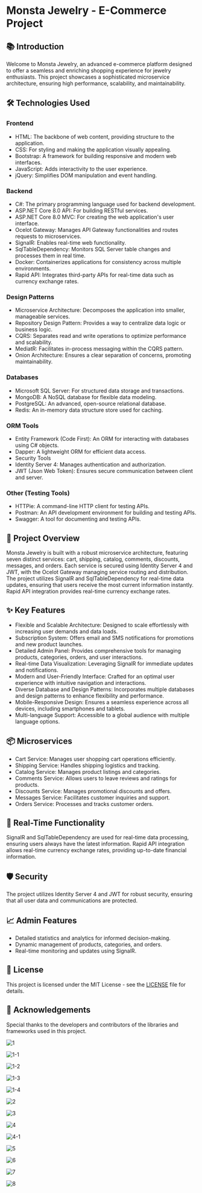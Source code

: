# Monsta Jewelry - E-Commerce Project

## 📚 Introduction
Welcome to Monsta Jewelry, an advanced e-commerce platform designed to offer a seamless and enriching shopping experience for jewelry enthusiasts. This project showcases a sophisticated microservice architecture, ensuring high performance, scalability, and maintainability.

## 🛠️ Technologies Used
### Frontend
- HTML: The backbone of web content, providing structure to the application.
- CSS: For styling and making the application visually appealing.
- Bootstrap: A framework for building responsive and modern web interfaces.
- JavaScript: Adds interactivity to the user experience.
- jQuery: Simplifies DOM manipulation and event handling.

### Backend
- C#: The primary programming language used for backend development.
- ASP.NET Core 8.0 API: For building RESTful services.
- ASP.NET Core 8.0 MVC: For creating the web application's user interface.
- Ocelot Gateway: Manages API Gateway functionalities and routes requests to microservices.
- SignalR: Enables real-time web functionality.
- SqlTableDependency: Monitors SQL Server table changes and processes them in real time.
- Docker: Containerizes applications for consistency across multiple environments.
- Rapid API: Integrates third-party APIs for real-time data such as currency exchange rates.

### Design Patterns
- Microservice Architecture: Decomposes the application into smaller, manageable services.
- Repository Design Pattern: Provides a way to centralize data logic or business logic.
- CQRS: Separates read and write operations to optimize performance and scalability.
- MediatR: Facilitates in-process messaging within the CQRS pattern.
- Onion Architecture: Ensures a clear separation of concerns, promoting maintainability.

### Databases
- Microsoft SQL Server: For structured data storage and transactions.
- MongoDB: A NoSQL database for flexible data modeling.
- PostgreSQL: An advanced, open-source relational database.
- Redis: An in-memory data structure store used for caching.

### ORM Tools
- Entity Framework (Code First): An ORM for interacting with databases using C# objects.
- Dapper: A lightweight ORM for efficient data access.
- Security Tools
- Identity Server 4: Manages authentication and authorization.
- JWT (Json Web Token): Ensures secure communication between client and server.

### Other (Testing Tools)
- HTTPie: A command-line HTTP client for testing APIs.
- Postman: An API development environment for building and testing APIs.
- Swagger: A tool for documenting and testing APIs.

## 🚀 Project Overview
Monsta Jewelry is built with a robust microservice architecture, featuring seven distinct services: cart, shipping, catalog, comments, discounts, messages, and orders. Each service is secured using Identity Server 4 and JWT, with the Ocelot Gateway managing service routing and distribution. The project utilizes SignalR and SqlTableDependency for real-time data updates, ensuring that users receive the most current information instantly. Rapid API integration provides real-time currency exchange rates.

## ✨ Key Features
- Flexible and Scalable Architecture: Designed to scale effortlessly with increasing user demands and data loads.
- Subscription System: Offers email and SMS notifications for promotions and new product launches.
- Detailed Admin Panel: Provides comprehensive tools for managing products, categories, orders, and user interactions.
- Real-time Data Visualization: Leveraging SignalR for immediate updates and notifications.
- Modern and User-Friendly Interface: Crafted for an optimal user experience with intuitive navigation and interactions.
- Diverse Database and Design Patterns: Incorporates multiple databases and design patterns to enhance flexibility and performance.
- Mobile-Responsive Design: Ensures a seamless experience across all devices, including smartphones and tablets.
- Multi-language Support: Accessible to a global audience with multiple language options.

## 📦 Microservices
- Cart Service: Manages user shopping cart operations efficiently.
- Shipping Service: Handles shipping logistics and tracking.
- Catalog Service: Manages product listings and categories.
- Comments Service: Allows users to leave reviews and ratings for products.
- Discounts Service: Manages promotional discounts and offers.
- Messages Service: Facilitates customer inquiries and support.
- Orders Service: Processes and tracks customer orders.

## 📡 Real-Time Functionality
SignalR and SqlTableDependency are used for real-time data processing, ensuring users always have the latest information. Rapid API integration allows real-time currency exchange rates, providing up-to-date financial information.

## 🛡️ Security
The project utilizes Identity Server 4 and JWT for robust security, ensuring that all user data and communications are protected.

## 📈 Admin Features
- Detailed statistics and analytics for informed decision-making.
- Dynamic management of products, categories, and orders.
- Real-time monitoring and updates using SignalR.

## 📄 License
This project is licensed under the MIT License - see the [LICENSE](LICENSE) file for details.


## 🙏 Acknowledgements
Special thanks to the developers and contributors of the libraries and frameworks used in this project.

![1](https://github.com/gkmnada/MonstaJewelry/assets/102467855/27b3e094-c8f2-4154-b647-e02ec8a7e422)

![1-1](https://github.com/gkmnada/MonstaJewelry/assets/102467855/254b738f-5911-4f0b-ad62-366d0938dfff)

![1-2](https://github.com/gkmnada/MonstaJewelry/assets/102467855/e25ec613-17c3-42ef-b453-b71180a0051f)

![1-3](https://github.com/gkmnada/MonstaJewelry/assets/102467855/6873836e-bfe7-4dd2-8597-8041aa1a9bb6)

![1-4](https://github.com/gkmnada/MonstaJewelry/assets/102467855/9cbf3446-dd47-40f6-9442-91b98ac6473a)

![2](https://github.com/gkmnada/MonstaJewelry/assets/102467855/2eeb447a-34a6-4143-b387-bf49b56867e7)

![3](https://github.com/gkmnada/MonstaJewelry/assets/102467855/489b6d10-79b0-40b9-88e9-7456bc8ae7a1)

![4](https://github.com/gkmnada/MonstaJewelry/assets/102467855/8f581093-f765-4cc7-ab9a-1fa51a6dbb1a)

![4-1](https://github.com/gkmnada/MonstaJewelry/assets/102467855/5ccfa76d-ce07-40d4-a101-a950d02ba98b)

![5](https://github.com/gkmnada/MonstaJewelry/assets/102467855/bee37309-83ed-4c50-b429-eff98c19ec39)

![6](https://github.com/gkmnada/MonstaJewelry/assets/102467855/968a53c0-eb36-4fb9-863c-48773a793900)

![7](https://github.com/gkmnada/MonstaJewelry/assets/102467855/22146c95-2087-40a0-bc77-32da557351be)

![8](https://github.com/gkmnada/MonstaJewelry/assets/102467855/3ee81c46-b433-47b8-a123-1a1157cbbc4a)
